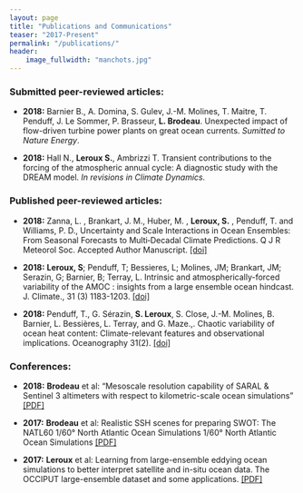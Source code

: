 ```yaml
---
layout: page
title: "Publications and Communications"
teaser: "2017-Present"
permalink: "/publications/"
header:
    image_fullwidth: "manchots.jpg"
---
```


### Submitted peer-reviewed articles:
* __2018:__  Barnier B., A. Domina, S. Gulev, J.-M. Molines, T. Maitre, T. Penduff, J. Le Sommer, P. Brasseur, __L. Brodeau__.
Unexpected impact of flow-driven turbine power plants on great ocean currents. _Sumitted to Nature Energy_. 

* __2018:__ Hall N., __Leroux S.__, Ambrizzi T. Transient contributions to the forcing of the atmospheric annual cycle: A diagnostic study with the DREAM model. _In revisions in Climate Dynamics._


### Published peer-reviewed articles:

* __2018:__ Zanna, L. , Brankart, J. M., Huber, M. , __Leroux, S.__ , Penduff, T. and Williams, P. D., Uncertainty and Scale Interactions in Ocean Ensembles: From Seasonal Forecasts to Multi‐Decadal Climate Predictions. Q J R Meteorol Soc. Accepted Author Manuscript. [[doi]](https://doi.org/10.5670/oceanog.2018.210)

* __2018:__ __Leroux, S__; Penduff, T; Bessieres, L; Molines, JM; Brankart, JM; Serazin, G; Barnier, B; Terray, L. Intrinsic and atmospherically-forced variability of the AMOC : insights from a large ensemble ocean hindcast. J. Climate., 31 (3) 1183-1203. [[doi]](http://dx.doi.org/10.1175/JCLI-D-17-0168.1)

* __2018:__ Penduff, T., G. Sérazin, __S. Leroux__, S. Close, J.-M. Molines, B. Barnier, L. Bessières, L. Terray, and G. Maze.,. Chaotic variability of ocean heat content: Climate-relevant features and observational implications. Oceanography 31(2). [[doi]](https://doi.org/10.5670/oceanog.2018.210)


### Conferences:

* __2018:__ __Brodeau__ et al: “Mesoscale resolution capability of SARAL & Sentinel 3 altimeters with respect to kilometric-scale ocean simulations” [[PDF]](https://www.researchgate.net/publication/328042402_Mesoscale_resolution_capability_of_SARAL_Sentinel_3_altimeters_with_respect_to_kilometric-scale_ocean_simulations)

* __2017:__ __Brodeau__ et al: Realistic SSH scenes for preparing SWOT: The NATL60 1/60° North Atlantic Ocean Simulations 1/60° North Atlantic Ocean Simulations [[PDF]](https://www.researchgate.net/publication/320621436_Realistic_SSH_scenes_for_preparing_SWOT_The_NATL60_160_North_Atlantic_Ocean_Simulations_160_North_Atlantic_Ocean_Simulations)

* __2017:__ __Leroux__ et al: Learning from large-ensemble eddying ocean simulations to better interpret satellite and in-situ ocean data. The OCCIPUT large-ensemble dataset and some applications. [[PDF]](https://www.researchgate.net/publication/328236994_Learning_from_large-ensemble_eddying_ocean_simulations_to_better_interpret_satellite_and_in-situ_ocean_data_The_OCCIPUT_large-ensemble_dataset_and_some_applications)

